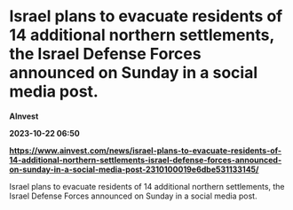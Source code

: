 # Israel plans to evacuate residents of 14 additional northern settlements, the Israel Defense Forces announced on Sunday in a social media post.
**AInvest**

**2023-10-22 06:50**

**https://www.ainvest.com/news/israel-plans-to-evacuate-residents-of-14-additional-northern-settlements-israel-defense-forces-announced-on-sunday-in-a-social-media-post-2310100019e6dbe531133145/**

Israel plans to evacuate residents of 14 additional northern settlements, the Israel Defense Forces announced on Sunday in a social media post.